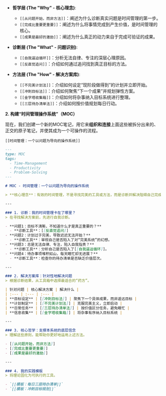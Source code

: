 
*   **哲学层 (The "Why" - 核心理念)**:
    *   `[[从问题开始，而非方法]]`：阐述为什么诊断真实问题是时间管理的第一步。
    *   `[[完成比重要更重要]]`：阐述为什么将事情完成到产生价值，是时间管理的核心。
    *   `[[成果是最好的激励]]`：阐述为什么真正的动力来自于完成可验证的成果。

*   **诊断层 (The "What" - 问题识别)**:
    *   `[[自我逼迫循环]]`：分析无法自律、专注的深层心理原因。
    *   `[[反直觉追问]]`：介绍如何通过追问找到真正目标的方法。

*   **方法层 (The "How" - 解决方案库)**:
    *   `[[不完美计划法]]`：介绍如何设定“现阶段做得到”的计划并立即开始。
    *   `[[冲刺目标法]]`：介绍如何聚焦“下一个成果”并规划弹性方案。
    *   `[[金字塔收集箱]]`：介绍如何将杂事纳入目标系统进行整理。
    *   `[[三层待办清单法]]`：介绍如何按价值规划每日行动。

**2. 构建“时间管理操作系统”（MOC）**

现在，我们创建一个新的MOC笔记，用它来**组织和连接**上面这些被拆分出来的、正交的原子笔记，并使其成为一个可操作的流程。

`[[时间管理：一个以问题为导向的操作系统]]`
```md
---
type: MOC
tags:
  - Time-Management
  - Productivity
  - Problem-Solving
---

# MOC - 时间管理：一个以问题为导向的操作系统

> **核心理念**：有效的时间管理，不是寻找完美的工具或方法，而是诊断并解决阻碍自己完成有价值成果的**真正问题**。

---

### 1. 诊断：我的时间管理卡在了哪里？
> 在寻找解决方案前，先进行自我诊断。

- **问题1：目标不清晰，不知道什么才是真正重要的？**
  - **诊断工具**：[[反直觉追问]]
- **问题2：计划过于完美，导致迟迟无法开始？**
  - **诊断工具**：审视自己是否陷入了对“完美系统”的幻想。
- **问题3：总是无法自律、专注，陷入自我指责？**
  - **诊断工具**：分析自己是否陷入了[[自我逼迫循环]]。
- **问题4：待办事项堆积如山，每天瞎忙却无进展？**
  - **诊断工具**：检查你的待办清单是否缺乏价值层次。

---

### 2. 解决方案库：针对性地解决问题
> 根据诊断结果，从工具箱中选择最适合的“药方”。

| 针对问题 | 核心解决方案 | 解决什么 |
| :--- | :--- | :--- |
| **目标设定** | [[冲刺目标法]] | 聚焦下一个具体成果，而非遥远目标 |
| **计划制定** | [[不完美计划法]] | 克服完美主义，立即启动 |
| **日常任务** | [[三层待办清单法]] | 按价值区分任务，避免瞎忙 |
| **信息收集** | [[金字塔收集箱]] | 将杂事有序纳入目标系统 |

---

### 3. 核心哲学：支撑本系统的底层信念
> 理解这些原则，能帮助你更好地运用上述方法。

- [[从问题开始，而非方法]]
- [[完成比重要更重要]]
- [[成果是最好的激励]]

---

### 4. 我的实践模板
> 将理论固化为可执行的工具。

- `[[模板：每日三层待办清单]]`
- `[[模板：冲刺目标规划]]`

```

